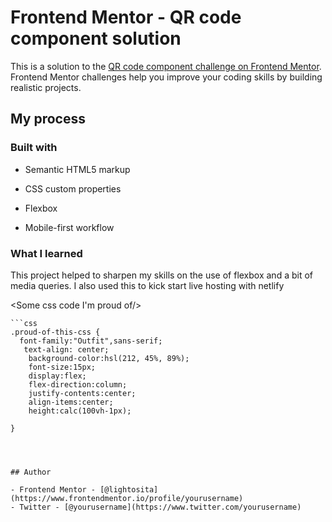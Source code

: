 # Frontend Mentor - QR code component solution

This is a solution to the [QR code component challenge on Frontend Mentor](https://www.frontendmentor.io/challenges/qr-code-component-iux_sIO_H). Frontend Mentor challenges help you improve your coding skills by building realistic projects. 


## My process

### Built with

- Semantic HTML5 markup
- CSS custom properties
- Flexbox

- Mobile-first workflow




### What I learned
This project helped to sharpen my skills on the use of flexbox and a bit of media queries.
I also used this to kick start live hosting with netlify



<Some css code I'm proud of/>
```
```css
.proud-of-this-css {
  font-family:"Outfit",sans-serif;
   text-align: center;
    background-color:hsl(212, 45%, 89%); 
    font-size:15px;
    display:flex;
    flex-direction:column;
    justify-contents:center;
    align-items:center;
    height:calc(100vh-1px);

}




## Author

- Frontend Mentor - [@lightosita](https://www.frontendmentor.io/profile/yourusername)
- Twitter - [@yourusername](https://www.twitter.com/yourusername)

